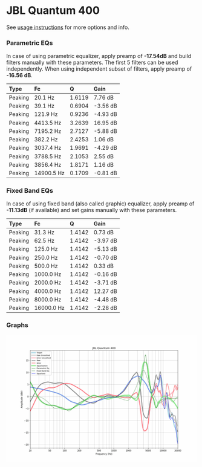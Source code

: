 # JBL Quantum 400
See [usage instructions](https://github.com/jaakkopasanen/AutoEq#usage) for more options and info.

### Parametric EQs
In case of using parametric equalizer, apply preamp of **-17.54dB** and build filters manually
with these parameters. The first 5 filters can be used independently.
When using independent subset of filters, apply preamp of **-16.56 dB**.

| Type    | Fc         |      Q | Gain     |
|:--------|:-----------|:-------|:---------|
| Peaking | 20.1 Hz    | 1.6119 | 7.76 dB  |
| Peaking | 39.1 Hz    | 0.6904 | -3.56 dB |
| Peaking | 121.9 Hz   | 0.9236 | -4.93 dB |
| Peaking | 4413.5 Hz  | 3.2639 | 16.95 dB |
| Peaking | 7195.2 Hz  | 2.7127 | -5.88 dB |
| Peaking | 382.2 Hz   | 2.4253 | 1.06 dB  |
| Peaking | 3037.4 Hz  | 1.9691 | -4.29 dB |
| Peaking | 3788.5 Hz  | 2.1053 | 2.55 dB  |
| Peaking | 3856.4 Hz  | 1.8171 | 1.16 dB  |
| Peaking | 14900.5 Hz | 0.1709 | -0.81 dB |

### Fixed Band EQs
In case of using fixed band (also called graphic) equalizer, apply preamp of **-11.13dB**
(if available) and set gains manually with these parameters.

| Type    | Fc         |      Q | Gain     |
|:--------|:-----------|:-------|:---------|
| Peaking | 31.3 Hz    | 1.4142 | 0.73 dB  |
| Peaking | 62.5 Hz    | 1.4142 | -3.97 dB |
| Peaking | 125.0 Hz   | 1.4142 | -5.13 dB |
| Peaking | 250.0 Hz   | 1.4142 | -0.70 dB |
| Peaking | 500.0 Hz   | 1.4142 | 0.33 dB  |
| Peaking | 1000.0 Hz  | 1.4142 | -0.16 dB |
| Peaking | 2000.0 Hz  | 1.4142 | -3.71 dB |
| Peaking | 4000.0 Hz  | 1.4142 | 12.27 dB |
| Peaking | 8000.0 Hz  | 1.4142 | -4.48 dB |
| Peaking | 16000.0 Hz | 1.4142 | -2.28 dB |

### Graphs
![](./JBL%20Quantum%20400.png)